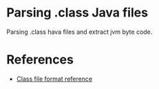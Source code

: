 # Parsing .class Java files

Parsing .class hava files and extract jvm byte code.

# References
- [Class file format reference](https://docs.oracle.com/javase/specs/jvms/se8/html/jvms-4.html)
